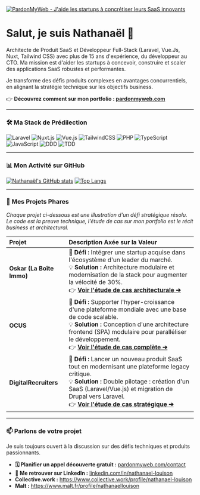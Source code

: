 <a href="https://pardonmyweb.com/" target="_blank"><img src="https://pardonmyweb.com/__og-image__/static/og.png" alt="PardonMyWeb - J'aide les startups à concrétiser leurs SaaS innovants" /></a>
                                                             
# Salut, je suis Nathanaël 👋

Architecte de Produit SaaS et Développeur Full-Stack (Laravel, Vue.Js, Nuxt, Tailwind CSS) avec plus de 15 ans d'expérience, du développeur au CTO. Ma mission est d'aider les startups à concevoir, construire et scaler des applications SaaS robustes et performantes.

Je transforme des défis produits complexes en avantages concurrentiels, en alignant la stratégie technique sur les objectifs business.

👉 **Découvrez comment sur mon portfolio : [pardonmyweb.com](https://pardonmyweb.com/)**

---

### 🛠️ Ma Stack de Prédilection

![Laravel](https://img.shields.io/badge/Laravel-%23FF2D20.svg?style=for-the-badge&logo=laravel&logoColor=white)
![Nuxt.js](https://img.shields.io/badge/Nuxt-%2300DC82.svg?style=for-the-badge&logo=nuxt.js&logoColor=white)
![Vue.js](https://img.shields.io/badge/Vue.js-%2335495E.svg?style=for-the-badge&logo=vue.js&logoColor=%234FC08D)
![TailwindCSS](https://img.shields.io/badge/Tailwind_CSS-%2338B2AC.svg?style=for-the-badge&logo=tailwind-css&logoColor=white)
![PHP](https://img.shields.io/badge/PHP-%23777BB4.svg?style=for-the-badge&logo=php&logoColor=white)
![TypeScript](https://img.shields.io/badge/TypeScript-%23007ACC.svg?style=for-the-badge&logo=typescript&logoColor=white)
![JavaScript](https://img.shields.io/badge/JavaScript-%23F7DF1E.svg?style=for-the-badge&logo=javascript&logoColor=black)
![DDD](https://img.shields.io/badge/DDD-Domain_Driven_Design-blue?style=for-the-badge)
![TDD](https://img.shields.io/badge/TDD-Test_Driven_Development-red?style=for-the-badge)

---

### 📊 Mon Activité sur GitHub

[![Nathanaël's GitHub stats](https://github-readme-stats-delta-rust-94.vercel.app/api?username=menthol&show_icons=true&theme=pardonmyweb&hide_border=true&count_private=true&hide=stars&show=reviews,prs_merged,prs_merged_percentage&hide_rank=true&locale=fr)](https://github.com/anuraghazra/github-readme-stats)
[![Top Langs](https://github-readme-stats-delta-rust-94.vercel.app/api/top-langs/?username=menthol&layout=compact&theme=pardonmyweb&hide_border=true&langs_count=6&locale=fr&count_private=true&&size_weight=0.4&count_weight=0.6)](https://github.com/anuraghazra/github-readme-stats)

---

### 🚀 Mes Projets Phares

*Chaque projet ci-dessous est une illustration d'un défi stratégique résolu. Le code est la preuve technique, l'étude de cas sur mon portfolio est le récit business et architectural.*

| Projet | Description Axée sur la Valeur |
| :--- | :--- |
| **Oskar (La Boîte Immo)** | 🎯 **Défi :** Intégrer une startup acquise dans l'écosystème d'un leader du marché. <br/> 💡 **Solution :** Architecture modulaire et modernisation de la stack pour augmenter la vélocité de 30%. <br/> 👉 **[Voir l'étude de cas architecturale ➔](https://pardonmyweb.com/projets/oskar)** |
| **OCUS** | 🎯 **Défi :** Supporter l'hyper-croissance d'une plateforme mondiale avec une base de code scalable. <br/> 💡 **Solution :** Conception d'une architecture frontend (SPA) modulaire pour paralléliser le développement. <br/> 👉 **[Voir l'étude de cas complète ➔](https://pardonmyweb.com/projets/ocus)** |
| **DigitalRecruiters** | 🎯 **Défi :** Lancer un nouveau produit SaaS tout en modernisant une plateforme legacy critique. <br/> 💡 **Solution :** Double pilotage : création d'un SaaS (Laravel/Vue.js) et migration de Drupal vers Laravel. <br/> 👉 **[Voir l'étude de cas stratégique ➔](https://pardonmyweb.com/projets/digital-recruiters)** |

---

### 📫 Parlons de votre projet

Je suis toujours ouvert à la discussion sur des défis techniques et produits passionnants.

- **🗓️ Planifier un appel découverte gratuit :** [pardonmyweb.com/contact](https://pardonmyweb.com/contact)
- **💼 Me retrouver sur LinkedIn :** [linkedin.com/in/nathanael-louison](https://www.linkedin.com/in/nathanael-louison/)
- **Collective.work :** https://www.collective.work/profile/nathanael-louison
- **Malt :** https://www.malt.fr/profile/nathanaellouison
